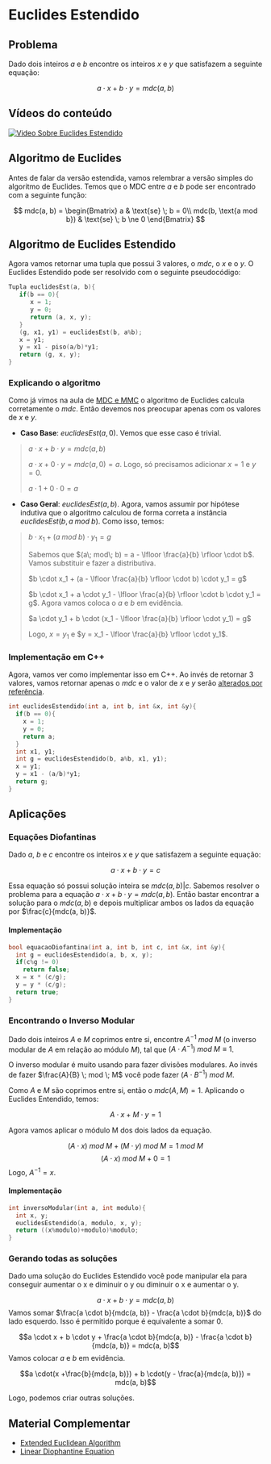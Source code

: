 # Euclides Estendido

## Problema
Dado dois inteiros $a$ e $b$ encontre os inteiros $x$ e $y$ que satisfazem a seguinte equação:

$$a \cdot x + b \cdot y = mdc(a, b)$$

## Vídeos do conteúdo

[![Video Sobre Euclides Estendido](https://img.youtube.com/vi/ctEMoBkZBQc/0.jpg)](https://www.youtube.com/watch?v=ctEMoBkZBQc)

## Algoritmo de Euclides
Antes de falar da versão estendida, vamos relembrar a versão simples do algoritmo de Euclides. Temos que o MDC entre $a$ e $b$ pode ser encontrado com a seguinte função:

$$
mdc(a, b) = 
\begin{Bmatrix}
a                                  & \text{se} \; b = 0\\  
mdc(b, \text{a mod b}) & \text{se} \; b \ne 0
\end{Bmatrix}
$$

## Algoritmo de Euclides Estendido

Agora vamos retornar uma tupla que possui 3 valores, o $mdc$, o $x$ e o $y$. O Euclides Estendido pode ser resolvido com o seguinte pseudocódigo:
 
```cpp
Tupla euclidesEst(a, b){
   if(b == 0){
      x = 1;
      y = 0;
      return (a, x, y);
   }
   (g, x1, y1) = euclidesEst(b, a%b);
   x = y1;
   y = x1 - piso(a/b)*y1;
   return (g, x, y);
}
```

### Explicando o algoritmo
Como já vimos na aula de [MDC e MMC](/conteudos/matematica/mdc-e-mmc) o algoritmo de Euclides calcula corretamente o $mdc$. Então devemos nos preocupar apenas com os valores de $x$ e $y$.

- **Caso Base**: $euclidesEst(a, 0)$. Vemos que esse caso é trivial. 
> $a \cdot x + b \cdot y = mdc(a, b)$
> 
> $a \cdot x + 0 \cdot y = mdc(a, 0) = a$. Logo, só precisamos adicionar $x=1$ e $y=0$.
>
>  $a \cdot 1 + 0 \cdot 0 = a$

- **Caso Geral**: $euclidesEst(a, b)$. Agora, vamos assumir por hipótese indutiva que o algoritmo calculou de forma correta a instância $euclidesEst(b, a\; mod\; b)$. Como isso, temos:
> $b \cdot x_1 + (a\; mod\; b) \cdot y_1 = g$
>
> Sabemos que $(a\; mod\; b) = a - \lfloor \frac{a}{b} \rfloor \cdot b$. Vamos substituir e fazer a distributiva.
>
> $b \cdot x_1 + (a - \lfloor \frac{a}{b} \rfloor \cdot b) \cdot y_1 = g$
>
> $b \cdot x_1 + a \cdot y_1 - \lfloor \frac{a}{b} \rfloor \cdot b \cdot y_1 = g$. Agora vamos coloca o $a$ e $b$ em evidência.
>
> $a \cdot y_1 + b \cdot (x_1  - \lfloor \frac{a}{b} \rfloor \cdot y_1) = g$
>
> Logo, $x = y_1$ e $y = x_1  - \lfloor \frac{a}{b} \rfloor \cdot y_1$.

### Implementação em C++
Agora, vamos ver como implementar isso em C++. Ao invés de retornar 3 valores, vamos retornar apenas o $mdc$ e o valor de $x$ e $y$ serão [alterados por referência](https://pt.wikibooks.org/wiki/Programar_em_C%2B%2B/Refer%C3%AAncias_de_dados). 

```cpp
int euclidesEstendido(int a, int b, int &x, int &y){
  if(b == 0){
    x = 1;
    y = 0;
    return a;
  }
  int x1, y1;
  int g = euclidesEstendido(b, a%b, x1, y1);
  x = y1;
  y = x1 - (a/b)*y1;
  return g;
}
```

## Aplicações

### Equações Diofantinas
Dado $a$, $b$ e $c$ encontre os inteiros $x$ e $y$ que satisfazem a seguinte equação:

$$a \cdot x + b \cdot y = c$$

Essa equação só possui solução inteira se $mdc(a, b) | c$. Sabemos resolver o problema para a equação $a \cdot x + b \cdot y = mdc(a, b)$. Então bastar encontrar a solução para o $mdc(a, b)$ e depois multiplicar ambos os lados da equação por $\frac{c}{mdc(a, b)}$.

#### Implementação

```cpp
bool equacaoDiofantina(int a, int b, int c, int &x, int &y){
  int g = euclidesEstendido(a, b, x, y);
  if(c%g != 0)
    return false;
  x = x * (c/g);
  y = y * (c/g);
  return true;
}
```
### Encontrando o Inverso Modular

Dado dois inteiros $A$ e $M$ coprimos entre si, encontre $A^{-1}\; mod \; M$ (o inverso modular de $A$ em relação ao módulo $M$), tal que $(A \cdot A^{-1}) \; mod \; M \equiv 1$. 

O inverso modular é muito usando para fazer divisões modulares. Ao invés de fazer $\frac{A}{B}  \; mod \; M$ você pode fazer $(A \cdot B^{-1}) \; mod \; M$.

Como $A$ e $M$ são coprimos entre si, então o $mdc(A, M) = 1$. Aplicando o Euclides Entendido, temos:

$$A \cdot x + M \cdot y = 1$$

Agora vamos aplicar o módulo M dos dois lados da equação.

$$(A \cdot x) \; mod \; M + (M \cdot y) \; mod \; M = 1 \; mod \; M$$
$$(A \cdot x) \; mod \; M + 0 = 1$$
Logo, $A^{-1} = x$.

#### Implementação

```cpp
int inversoModular(int a, int modulo){
  int x, y;
  euclidesEstendido(a, modulo, x, y);
  return ((x%modulo)+modulo)%modulo;
}
```
### Gerando todas as soluções
Dado uma solução do Euclides Estendido você pode manipular ela para conseguir aumentar o x e diminuir o y ou diminuir o x e aumentar o y. 

$$a \cdot x + b \cdot y = mdc(a, b)$$
Vamos somar $\frac{a \cdot b}{mdc(a, b)} - \frac{a \cdot b}{mdc(a, b)}$ do lado esquerdo. Isso é permitido porque é equivalente a somar 0.

$$a \cdot x + b \cdot y + \frac{a \cdot b}{mdc(a, b)} - \frac{a \cdot b}{mdc(a, b)} = mdc(a, b)$$
Vamos colocar $a$ e $b$ em evidência.

$$a \cdot(x +\frac{b}{mdc(a, b)}) + b \cdot(y - \frac{a}{mdc(a, b)}) = mdc(a, b)$$

Logo, podemos criar outras soluções.

## Material Complementar
- [Extended Euclidean Algorithm](https://cp-algorithms.com/algebra/extended-euclid-algorithm.html)
- [Linear Diophantine Equation](https://cp-algorithms.com/algebra/linear-diophantine-equation.html)